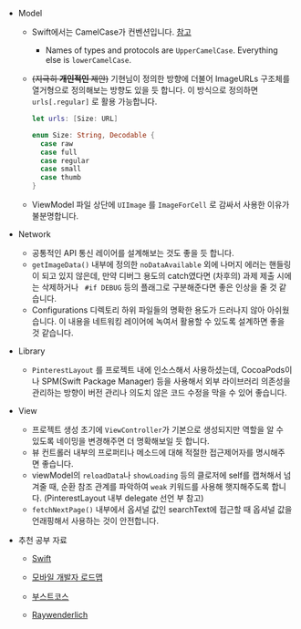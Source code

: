 - Model

  - Swift에서는 CamelCase가 컨벤션입니다. [참고](https://swift.org/documentation/api-design-guidelines/)

    - Names of types and protocols are `UpperCamelCase`. Everything else is `lowerCamelCase`. 

  - ~~(지극히 **개인적인** 제안)~~ 기현님이 정의한 방향에 더불어 ImageURLs 구조체를 열거형으로 정의해보는 방향도 있을 듯 합니다. 이 방식으로 정의하면  `urls[.regular]` 로 활용 가능합니다. 

    ```swift
    let urls: [Size: URL]
    
    enum Size: String, Decodable {
      case raw
      case full
      case regular
      case small
      case thumb
    }
    ```

  - ViewModel 파일 상단에  `UIImage` 를 `ImageForCell` 로 감싸서 사용한 이유가 불분명합니다.  

- Network

  - 공통적인 API 통신 레이어를 설계해보는 것도 좋을 듯 합니다.
  - `getImageData()` 내부에 정의한 `noDataAvailable` 외에 나머지 에러는 핸들링이 되고 있지 않은데, 만약 디버그 용도의 catch였다면 (차후의) 과제 제출 시에는 삭제하거나 ` #if DEBUG` 등의 플래그로 구분해준다면 좋은 인상을 줄 것 같습니다.
  - Configurations 디렉토리 하위 파일들의 명확한 용도가 드러나지 않아 아쉬웠습니다. 이 내용을 네트워킹 레이어에 녹여서 활용할 수 있도록 설계하면 좋을 것 같습니다.

- Library

  - `PinterestLayout` 를 프로젝트 내에 인소스해서 사용하셨는데, CocoaPods이나 SPM(Swift Package Manager) 등을 사용해서 외부 라이브러리 의존성을 관리하는 방향이 버전 관리나 의도치 않은 코드 수정을 막을 수 있어 좋습니다.

- View

  - 프로젝트 생성 초기에 `ViewController`가 기본으로 생성되지만 역할을 알 수 있도록 네이밍을 변경해주면 더 명확해보일 듯 합니다. 
  - 뷰 컨트롤러 내부의 프로퍼티나 메소드에 대해 적절한 접근제어자를 명시해주면 좋습니다.
  - viewModel의 `reloadData`나 `showLoading` 등의 클로저에 self를 캡쳐해서 넘겨줄 때, 순환 참조 관계를 파악하여 `weak` 키워드를 사용해 햇지해주도록 합니다. (PinterestLayout 내부 delegate 선언 부 참고)
  - `fetchNextPage()` 내부에서 옵셔널 값인 searchText에 접근할 때 옵셔널 값을 언래핑해서 사용하는 것이 안전합니다.

- 추천 공부 자료

  - [Swift](https://swift.org/documentation/)

  - [모바일 개발자 로드맵](https://github.com/godrm/mobile-developer-roadmap)
  - [부스트코스](https://www.edwith.org/boostcourse-ios)
  - [Raywenderlich](https://www.raywenderlich.com/)